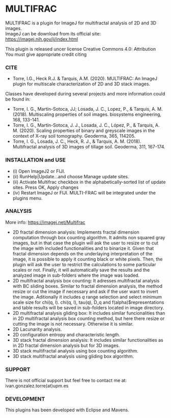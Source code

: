# MULTIFRAC

MULTIFRAC is a plugin for ImageJ for multifractal analysis of 2D and 3D images.  
ImageJ can be download from its official site: https://imagej.nih.gov/ij/index.html

This plugin is released uncer license Creative Commons 4.0: Attribution   
You must give appropriate credit citing

### CITE 

* Torre, I.G., Heck R.J. & Tarquis, A.M. (2020). MULTIFRAC: An ImageJ plugin for multiscale characterization of 2D and 3D stack images.

Classes have developed during several projects and more information could be found in:

* Torre, I. G., Martín-Sotoca, JJ;  Losada, J. C., Lopez, P., & Tarquis, A. M. (2018). Multiscaling properties of soil images. biosystems engineering, 168, 133-141.
* Torre, I. G., Martín-Sotoca, J. J., Losada, J. C., López, P., & Tarquis, A. M. (2020). Scaling properties of binary and greyscale images in the context of X-ray soil tomography. Geoderma, 365, 114205.
* Torre, I. G., Losada, J. C., Heck, R. J., & Tarquis, A. M. (2018). Multifractal analysis of 3D images of tillage soil. Geoderma, 311, 167-174.


### INSTALLATION and USE
* (i) Open ImageJ2 or FIJI.
* (ii) RunHelp|Update...and choose Manage  update  sites.
* (ii)  Activate Multifrac checkbox  in  the alphabetically-sorted list of update sites.  Press OK, Apply changes 
* (iv)  Restart  ImageJ  or  FIJI.  MULTI-FRAC  will  be  integrated  under  the  plugins  menu.


### ANALYSIS
More info: https://imagej.net/Multifrac
* 2D fractal dimension analysis: Implements fractal dimension computation through box counting algorithm. It admits non squared gray images, but in that case the plugin will ask the user to resize or to cut the image with included functionalities and to binarize it. Given that fractal dimension depends on the underlaying interpretation of the image, it is possible to apply it counting black or white pixels. Then, the plugin will ask the user to restrict the calculations to some particular scales or not. Finally, it will automatically save the results and the analyzed image in sub-folders where the image was loaded.
* 2D multifractal analysis box counting: It adresses multifractal analysis with BC sliding boxes. Similar to fractal dimension analysis, the method resize or cut the image if necessary and ask if the user want to invert the image. Aditionally it includes $q$ range selection and select minimum scale size for chi(q, l). chi(q, l), tau(q), D_q and f(alpha)$representations and table results will be saved in sub-folders located in image directory.
* 2D multifractal analysis gliding box: It includes similar funcionalities than in 2D multifractal analysis box counting method, but here there resize or cutting the image is not necessary. Otherwise it is similar.
* 2D Lacunarity analysis.
* 2D configuration entropy and characteristic length.
* 3D stack fractal dimension analysis: It includes similar functionalities as in 2D fractal dimension analysis but for 3D images.
* 3D stack multifractal analysis using box counting algorithm.
* 3D stack multifractal analysis using gliding box algorithm.

### SUPPORT
There is not official support but feel free to contact me at:  
ivan.gonzalez.torre(at)upm.es

### DEVELOPMENT
This plugins has been developed with Eclipse and Mavens. 

